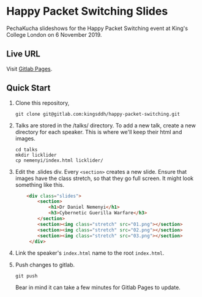 # Happy Packet Switching Slides

PechaKucha slideshows for the Happy Packet Switching event at King's
College London on 6 November 2019.

## Live URL

Visit [Gitlab Pages](https://kingsddh.gitlab.io/happy-packet-switching/).

## Quick Start

1. Clone this repository, 
   ```shell
   git clone git@gitlab.com:kingsddh/happy-packet-switching.git
   ```
2. Talks are stored in the /talks/ directory. To add a new talk,
   create a new directory for each speaker. This is where we'll keep
   their html and images.
   ```shell
   cd talks
   mkdir licklider
   cp nemenyi/index.html licklider/
   ```
3. Edit the .slides div. Every `<section>` creates a new slide. Ensure
   that images have the class stretch, so that they go full screen. It
   might look something like this.
   
   ```html
	   <div class="slides">
		   <section>
			   <h1>Dr Daniel Nemenyi</h1>
			   <h3>Cybernetic Guerilla Warfare</h3>
		   </section>
		   <section><img class="stretch" src="01.png"></section>
		   <section><img class="stretch" src="02.png"></section>
		   <section><img class="stretch" src="03.png"></section>
		</div>
   ```
   
4. Link the speaker's `index.html` name to the root `index.html`.

5. Push changes to gitlab.
   
   ```shell
   git push
   ```
   Bear in mind it can take a few minutes for Gitlab Pages to update.
